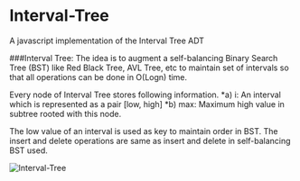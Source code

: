 # Interval-Tree
A javascript implementation of the Interval Tree ADT

###Interval Tree: The idea is to augment a self-balancing Binary Search Tree (BST) like Red Black Tree, AVL Tree, etc to maintain set of intervals so that all operations can be done in O(Logn) time.

Every node of Interval Tree stores following information.
*a) i: An interval which is represented as a pair [low, high]
*b) max: Maximum high value in subtree rooted with this node.

The low value of an interval is used as key to maintain order in BST. The insert and delete operations are same as insert and delete in self-balancing BST used.

![Interval-Tree](http://d2o58evtke57tz.cloudfront.net/wp-content/uploads/IntervalSearcTree.png)
